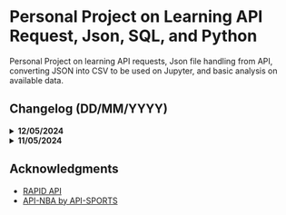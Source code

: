 # Personal Project on Learning API Request, Json, SQL, and Python

Personal Project on learning API requests, Json file handling from API, converting JSON into CSV to be used on Jupyter, and basic analysis on available data.

## Changelog (DD/MM/YYYY)
<details><summary><b>12/05/2024</b></summary>
  
1. json2csv is deprecated.
2. _data_prep.ipynb_  prepares and combines different datasets for EDA.
3. Final dataset can be found in _nbateamstats_final.csv_ and _nbateamstats_final.xlsx_.

</details>

<details><summary><b>11/05/2024</b></summary>
  
1. Conversion from JSON to .csv can now be done within python.
2. Filtered NBA Franchises team within _import_teams.py_.
3. **Team List** for teams within the NBA Franchises.
4. **Team Stats** are in Regular Season ONLY.
5. Conversion from JSON to .csv for _import_teamstats.py_, showing only relevant stats without team's details.  

</details>

## Acknowledgments
- [RAPID API](https://rapidapi.com/)
- [API-NBA by API-SPORTS](https://rapidapi.com/api-sports/api/api-nba)
